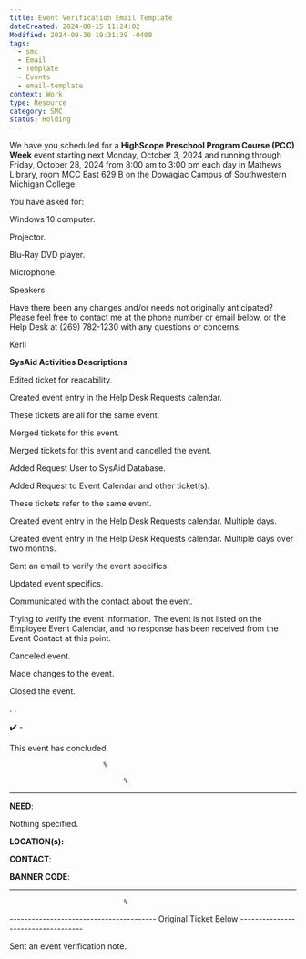 ```yaml
---
title: Event Verification Email Template
dateCreated: 2024-08-15 11:24:02
Modified: 2024-09-30 19:31:39 -0400
tags:
  - smc
  - Email
  - Template
  - Events
  - email-template
context: Work
type: Resource
category: SMC
status: Holding
---
```

We have you scheduled for a **HighScope Preschool Program Course (PCC) Week** event starting next Monday, October 3, 2024 and running through Friday, October 28, 2024 from 8:00 am to 3:00 pm each day in Mathews Library, room MCC East 629 B on the Dowagiac Campus of Southwestern Michigan College.



You have asked for:

 Windows 10 computer.

 Projector.

 Blu-Ray DVD player.

 Microphone.

 Speakers.



Have there been any changes and/or needs not originally anticipated? Please feel free to contact me at the phone number or email below, or the Help Desk at (269) 782-1230 with any questions or concerns.

Kerll



**SysAid Activities Descriptions**





Edited ticket for readability.



Created event entry in the Help Desk Requests calendar.





These tickets are all for the same event.



Merged tickets for this event.



Merged tickets for this event and cancelled the event.



Added Request User to SysAid Database.



Added Request to Event Calendar and other ticket(s).



These tickets refer to the same event.



Created event entry in the Help Desk Requests calendar. Multiple days.



Created event entry in the Help Desk Requests calendar. Multiple days over two months.



Sent an email to verify the event specifics.



Updated event specifics.



Communicated with the contact about the event.



Trying to verify the event information. The event is not listed on the Employee Event Calendar, and no response has been received from the Event Contact at this point.



Canceled event.



Made changes to the event.



Closed the event.



. .





✔️ -



This event has concluded.





                           %

                                %



------

**NEED**:

 Nothing specified.





**LOCATION(s):**      





**CONTACT**:





**BANNER CODE**: 

------

                                %









---------------------------------------- Original Ticket Below -----------------------------------









Sent an event verification note.
